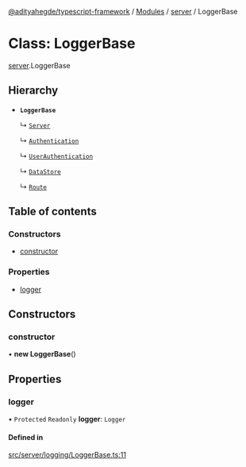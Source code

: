 [@adityahegde/typescript-framework](../README.md) / [Modules](../modules.md) / [server](../modules/server.md) / LoggerBase

# Class: LoggerBase

[server](../modules/server.md).LoggerBase

## Hierarchy

- **`LoggerBase`**

  ↳ [`Server`](server.Server.md)

  ↳ [`Authentication`](server.Authentication.md)

  ↳ [`UserAuthentication`](server.UserAuthentication.md)

  ↳ [`DataStore`](server.DataStore.md)

  ↳ [`Route`](server.Route.md)

## Table of contents

### Constructors

- [constructor](server.LoggerBase.md#constructor)

### Properties

- [logger](server.LoggerBase.md#logger)

## Constructors

### constructor

• **new LoggerBase**()

## Properties

### logger

• `Protected` `Readonly` **logger**: `Logger`

#### Defined in

[src/server/logging/LoggerBase.ts:11](https://github.com/AdityaHegde/typescript-framework/blob/7ced1c3/src/server/logging/LoggerBase.ts#L11)
